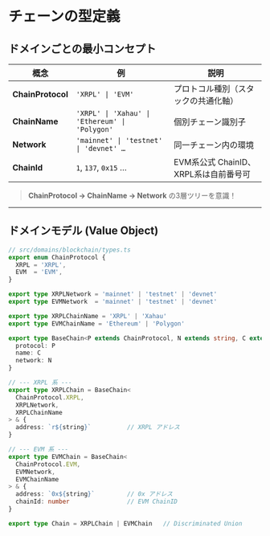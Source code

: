 # チェーンの型定義

## ドメインごとの最小コンセプト

| 概念 | 例 | 説明 |
|------|----|------|
| **ChainProtocol** | `'XRPL' \| 'EVM'` | プロトコル種別（スタックの共通化軸） |
| **ChainName** | `'XRPL' \| 'Xahau' \| 'Ethereum' \| 'Polygon'` | 個別チェーン識別子 |
| **Network** | `'mainnet' \| 'testnet' \| 'devnet' …` | 同一チェーン内の環境 |
| **ChainId** | `1`, `137`, `0x15` … | EVM系公式 ChainID、XRPL系は自前番号可 |

> **ChainProtocol → ChainName → Network** の3層ツリーを意識！

---

## ドメインモデル (Value Object)

```ts
// src/domains/blockchain/types.ts
export enum ChainProtocol {
  XRPL = 'XRPL',
  EVM  = 'EVM',
}

export type XRPLNetwork = 'mainnet' | 'testnet' | 'devnet'
export type EVMNetwork  = 'mainnet' | 'testnet' | 'devnet'

export type XRPLChainName = 'XRPL' | 'Xahau'
export type EVMChainName = 'Ethereum' | 'Polygon'

export type BaseChain<P extends ChainProtocol, N extends string, C extends string> = {
  protocol: P
  name: C
  network: N
}

// --- XRPL 系 ---
export type XRPLChain = BaseChain<
  ChainProtocol.XRPL,
  XRPLNetwork,
  XRPLChainName
> & {
  address: `r${string}`          // XRPL アドレス
}

// --- EVM 系 ---
export type EVMChain = BaseChain<
  ChainProtocol.EVM,
  EVMNetwork,
  EVMChainName
> & {
  address: `0x${string}`         // 0x アドレス
  chainId: number                // EVM ChainID
}

export type Chain = XRPLChain | EVMChain   // Discriminated Union
